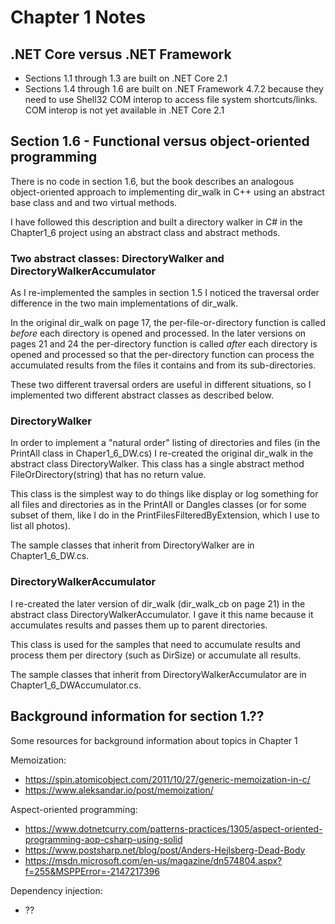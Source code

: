 # Chapter 1 Notes

## .NET Core versus .NET Framework
* Sections 1.1 through 1.3 are built on .NET Core 2.1
* Sections 1.4 through 1.6 are built on .NET Framework 4.7.2 because they need to use Shell32 COM interop to access file system shortcuts/links. COM interop is not yet available in .NET Core 2.1 
## Section 1.6 - Functional versus object-oriented programming
There is no code in section 1.6, but the book describes an analogous object-oriented approach to implementing dir_walk in C++ using an abstract base class and and two virtual methods.

I have followed this description and built a directory walker in C# in the Chapter1_6 project using an abstract class and abstract methods.

### Two abstract classes: DirectoryWalker and DirectoryWalkerAccumulator

As I re-implemented the samples in section 1.5 I noticed the traversal order difference in the two main implementations of dir_walk.

In the original dir_walk on page 17, the per-file-or-directory function is called *before* each directory is opened and processed. In the later versions on pages 21 and 24 the per-directory function is called *after* each directory is opened and processed so that the per-directory function can process the accumulated results from the files it contains and from its sub-directories.

These two different traversal orders are useful in different situations, so I implemented two different abstract classes as described below.

### DirectoryWalker
In order to implement a "natural order" listing of directories and files (in the PrintAll class in Chaper1_6_DW.cs) I re-created the original dir_walk in the abstract class DirectoryWalker. This class has a single abstract method FileOrDirectory(string) that has no return value.

This class is the simplest way to do things like display or log something for all files and directories as in the PrintAll or Dangles classes (or for some subset of them, like I do in the PrintFilesFilteredByExtension, which I use to list all photos).

The sample classes that inherit from DirectoryWalker are in Chapter1_6_DW.cs.

### DirectoryWalkerAccumulator
I re-created the later version of dir_walk (dir_walk_cb on page 21) in the abstract class DirectoryWalkerAccumulator. I gave it this name because it accumulates results and passes them up to parent directories.

This class is used for the samples that need to accumulate results and process them per directory (such as DirSize) or accumulate all results.

The sample classes that inherit from DirectoryWalkerAccumulator are in Chapter1_6_DWAccumulator.cs.

## Background information for section 1.??
Some resources for background information about topics in Chapter 1

Memoization:
- https://spin.atomicobject.com/2011/10/27/generic-memoization-in-c/
- https://www.aleksandar.io/post/memoization/

Aspect-oriented programming:
- https://www.dotnetcurry.com/patterns-practices/1305/aspect-oriented-programming-aop-csharp-using-solid
- https://www.postsharp.net/blog/post/Anders-Hejlsberg-Dead-Body
- https://msdn.microsoft.com/en-us/magazine/dn574804.aspx?f=255&MSPPError=-2147217396

Dependency injection:
- ??



